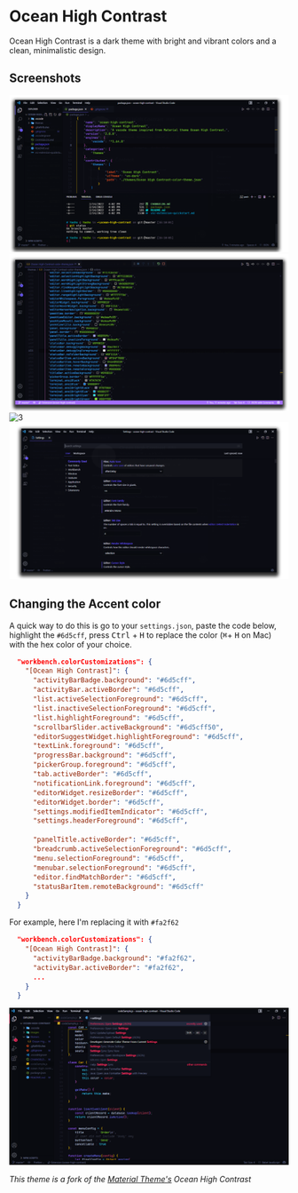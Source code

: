 # Ocean High Contrast

Ocean High Contrast is a dark theme with bright and vibrant colors and a clean, minimalistic design.

## Screenshots

![1](images/screenshot1.png)
![2](images/screenshot2.png)
![3](https://i.imgur.com/e5g0xUu.png)
![4](images/screenshot3.png)

## Changing the Accent color

A quick way to do this is go to your `settings.json`, paste the code below, highlight the `#6d5cff`, press <kbd>Ctrl</kbd> + <kbd>H</kbd> to replace the color (<kbd>⌘</kbd>+ <kbd>H</kbd> on Mac) with the hex color of your choice.

```json
  "workbench.colorCustomizations": {
    "[Ocean High Contrast]": {
      "activityBarBadge.background": "#6d5cff",
      "activityBar.activeBorder": "#6d5cff",
      "list.activeSelectionForeground": "#6d5cff",
      "list.inactiveSelectionForeground": "#6d5cff",
      "list.highlightForeground": "#6d5cff",
      "scrollbarSlider.activeBackground": "#6d5cff50",
      "editorSuggestWidget.highlightForeground": "#6d5cff",
      "textLink.foreground": "#6d5cff",
      "progressBar.background": "#6d5cff",
      "pickerGroup.foreground": "#6d5cff",
      "tab.activeBorder": "#6d5cff",
      "notificationLink.foreground": "#6d5cff",
      "editorWidget.resizeBorder": "#6d5cff",
      "editorWidget.border": "#6d5cff",
      "settings.modifiedItemIndicator": "#6d5cff",
      "settings.headerForeground": "#6d5cff",

      "panelTitle.activeBorder": "#6d5cff",
      "breadcrumb.activeSelectionForeground": "#6d5cff",
      "menu.selectionForeground": "#6d5cff",
      "menubar.selectionForeground": "#6d5cff",
      "editor.findMatchBorder": "#6d5cff",
      "statusBarItem.remoteBackground": "#6d5cff"
    }
  }
```

For example, here I'm replacing it with `#fa2f62`

```json
  "workbench.colorCustomizations": {
    "[Ocean High Contrast]": {
      "activityBarBadge.background": "#fa2f62",
      "activityBar.activeBorder": "#fa2f62",
      ...
    }
  }
```

![Screenshot of changed colors](images/screenshot4.png)

_This theme is a fork of the [Material Theme's](https://marketplace.visualstudio.com/items?itemName=Equinusocio.vsc-material-theme) Ocean High Contrast_
